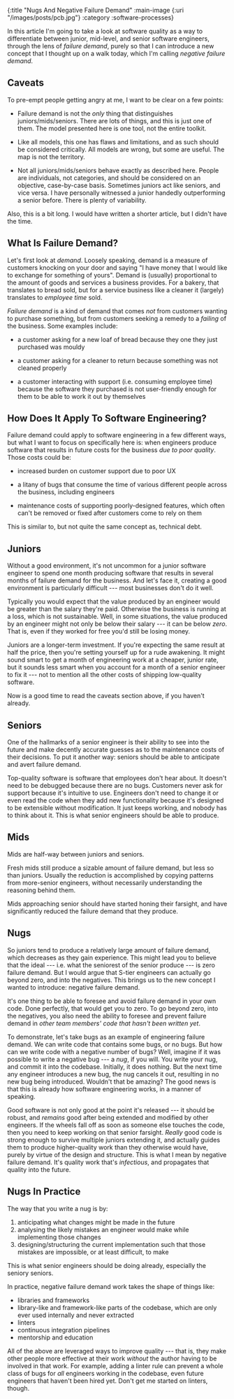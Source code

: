 {:title "Nugs And Negative Failure Demand"
 :main-image {:uri "/images/posts/pcb.jpg"}
 :category :software-processes}

In this article I'm going to take a look at software quality as a way to
differentiate between junior, mid-level, and senior software engineers, through
the lens of _failure demand_, purely so that I can introduce a new concept that
I thought up on a walk today, which I'm calling _negative failure demand_.

<!--more-->

Caveats
-------

To pre-empt people getting angry at me, I want to be clear on a few points:

- Failure demand is not the _only_ thing that distinguishes
  juniors/mids/seniors. There are lots of things, and this is just one of them.
  The model presented here is one tool, not the entire toolkit.

- Like all models, this one has flaws and limitations, and as such should be
  considered critically. All models are wrong, but some are useful. The map is
  not the territory.

- Not all juniors/mids/seniors behave exactly as described here. People are
  individuals, not categories, and should be considered on an objective,
  case-by-case basis. Sometimes juniors act like seniors, and vice versa. I have
  personally witnessed a junior handedly outperforming a senior before. There is
  plenty of variability.

Also, this is a bit long. I would have written a shorter article, but I didn't
have the time.

What Is Failure Demand?
-----------------------

Let's first look at _demand_. Loosely speaking, demand is a measure of customers
knocking on your door and saying "I have money that I would like to exchange for
something of yours". Demand is (usually) proportional to the amount of goods and
services a business provides. For a bakery, that translates to bread sold, but
for a service business like a cleaner it (largely) translates to _employee time_
sold.

_Failure demand_ is a kind of demand that comes _not_ from customers wanting to
purchase something, but from customers seeking a remedy to a _failing_ of the
business. Some examples include:

- a customer asking for a new loaf of bread because they one they just purchased
  was mouldy

- a customer asking for a cleaner to return because something was not cleaned
  properly

- a customer interacting with support (i.e. consuming employee time) because the
  software they purchased is not user-friendly enough for them to be able to
  work it out by themselves

How Does It Apply To Software Engineering?
------------------------------------------

Failure demand could apply to software engineering in a few different ways, but
what I want to focus on specifically here is: when engineers produce software
that results in future costs for the business _due to poor quality_. Those costs
could be:

- increased burden on customer support due to poor UX

- a litany of bugs that consume the time of various different people across the
  business, including engineers

- maintenance costs of supporting poorly-designed features, which often can't be
  removed or fixed after customers come to rely on them

This is similar to, but not quite the same concept as, technical debt.

Juniors
-------

Without a good environment, it's not uncommon for a junior software engineer to
spend one month producing software that results in several months of failure
demand for the business. And let's face it, creating a good environment is
particularly difficult --- most businesses don't do it well.

Typically you would expect that the value produced by an engineer would be
greater than the salary they're paid. Otherwise the business is running at a
loss, which is not sustainable. Well, in some situations, the value produced by
an engineer might not only be below their salary --- it can be below
_zero_. That is, even if they worked for free you'd still be losing money.

Juniors are a longer-term investment. If you're expecting the same result at
half the price, then you're setting yourself up for a rude awakening. It might
sound smart to get a month of engineering work at a cheaper, junior rate, but it
sounds less smart when you account for a month of a senior engineer to fix it ---
not to mention all the other costs of shipping low-quality software.

Now is a good time to read the caveats section above, if you haven't already.

Seniors
-------

One of the hallmarks of a senior engineer is their ability to see into the
future and make decently accurate guesses as to the maintenance costs of their
decisions. To put it another way: seniors should be able to anticipate and avert
failure demand.

Top-quality software is software that employees don't hear about. It doesn't
need to be debugged because there are no bugs. Customers never ask for support
because it's intuitive to use. Engineers don't need to change it or even read
the code when they add new functionality because it's designed to be extensible
without modification. It just keeps working, and nobody has to think about it.
This is what senior engineers should be able to produce.

Mids
----

Mids are half-way between juniors and seniors.

Fresh mids still produce a sizable amount of failure demand, but less so than
juniors. Usually the reduction is accomplished by copying patterns from
more-senior engineers, without necessarily understanding the reasoning behind
them.

Mids approaching senior should have started honing their farsight, and
have significantly reduced the failure demand that they produce. 

Nugs
----

So juniors tend to produce a relatively large amount of failure demand, which
decreases as they gain experience. This might lead you to believe that the ideal
--- i.e. what the seniorest of the senior produce --- is zero failure demand.
But I would argue that S-tier engineers can actually go beyond zero, and into
the negatives. This brings us to the new concept I wanted to introduce: negative
failure demand.

It's one thing to be able to foresee and avoid failure demand in your own code.
Done perfectly, that would get you to zero. To go beyond zero, into the
negatives, you also need the ability to foresee and prevent failure demand in
_other team members' code that hasn't been written yet_.

To demonstrate, let's take bugs as an example of engineering failure demand. We
can write code that contains some bugs, or no bugs. But how can we write code
with a negative number of bugs? Well, imagine if it was possible to write a
negative bug --- a _nug_, if you will. You write your nug, and commit it into
the codebase. Initially, it does nothing. But the next time any engineer
introduces a new bug, the nug cancels it out, resulting in no new bug being
introduced. Wouldn't that be amazing? The good news is that this is already how
software engineering works, in a manner of speaking.

Good software is not only good at the point it's released --- it should be
robust, and _remains_ good after being extended and modified by other
engineers. If the wheels fall off as soon as someone else touches the code, then
you need to keep working on that senior farsight. _Really_ good code is strong
enough to survive multiple juniors extending it, and actually guides them to
produce higher-quality work than they otherwise would have, purely by virtue
of the design and structure. This is what I mean by negative failure demand.
It's quality work that's _infectious_, and propagates that quality into the
future.

Nugs In Practice
----------------

The way that you write a nug is by:

1. anticipating what changes might be made in the future
2. analysing the likely mistakes an engineer would make while implementing those
   changes
3. designing/structuring the current implementation such that those mistakes are
   impossible, or at least difficult, to make

This is what senior engineers should be doing already, especially the seniory
seniors.

In practice, negative failure demand work takes the shape of things like:

- libraries and frameworks
- library-like and framework-like parts of the codebase, which are only ever
  used internally and never extracted
- linters
- continuous integration pipelines
- mentorship and education

All of the above are leveraged ways to improve quality --- that is, they make
other people more effective at their work _without_ the author having to be
involved in that work. For example, adding a linter rule can prevent a whole
class of bugs for _all_ engineers working in the codebase, even future engineers
that haven't been hired yet. Don't get me started on linters, though.

